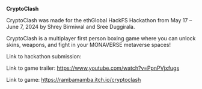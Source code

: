 **CryptoClash**

CryptoClash was made for the ethGlobal HackFS Hackathon from May 17 – June 7, 2024 by Shrey Birmiwal and Sree Duggirala.

CryptoClash is a multiplayer first person boxing game where you can unlock skins, weapons, and fight in your MONAVERSE metaverse spaces!

Link to hackathon submission: 

Link to game trailer: https://www.youtube.com/watch?v=PpnPVjxfugs

Link to game: https://rambamamba.itch.io/cryptoclash
